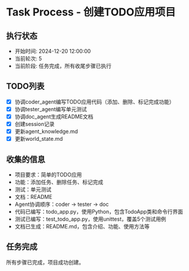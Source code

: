 # Task Process - 创建TODO应用项目

## 执行状态
- 开始时间: 2024-12-20 12:00:00
- 当前轮次: 5
- 当前阶段: 任务完成，所有收尾步骤已执行

## TODO列表
- [x] 协调coder_agent编写TODO应用代码（添加、删除、标记完成功能）
- [x] 协调tester_agent编写单元测试
- [x] 协调doc_agent生成README文档
- [x] 创建session记录
- [x] 更新agent_knowledge.md
- [x] 更新world_state.md

## 收集的信息
- 项目要求：简单的TODO应用
- 功能：添加任务、删除任务、标记完成
- 测试：单元测试
- 文档：README
- Agent协调顺序：coder -> tester -> doc
- 代码已编写：todo_app.py，使用Python，包含TodoApp类和命令行界面
- 测试已编写：test_todo_app.py，使用unittest，覆盖5个测试用例
- 文档已生成：README.md，包含介绍、功能、使用方法等

## 任务完成
所有步骤已完成，项目成功创建。